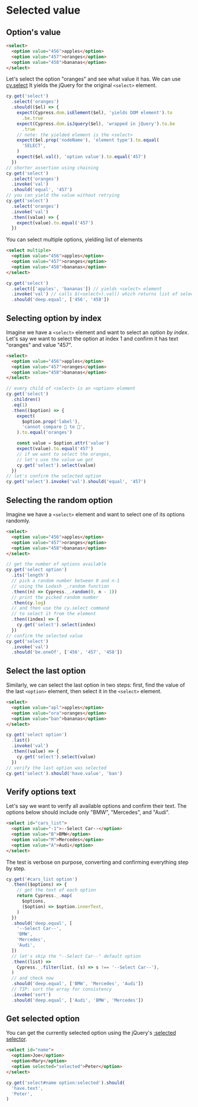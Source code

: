 # Selected value

## Option's value

<!-- fiddle Selected value -->

```html
<select>
  <option value="456">apples</option>
  <option value="457">oranges</option>
  <option value="458">bananas</option>
</select>
```

Let's select the option "oranges" and see what value it has. We can use [cy.select](https://on.cypress.io/select) It yields the jQuery for the original `<select>` element.

```js
cy.get('select')
  .select('oranges')
  .should(($el) => {
    expect(Cypress.dom.isElement($el), 'yields DOM element').to
      .be.true
    expect(Cypress.dom.isJquery($el), 'wrapped in jQuery').to.be
      .true
    // note: the yielded element is the <select>
    expect($el.prop('nodeName'), 'element type').to.equal(
      'SELECT',
    )
    expect($el.val(), 'option value').to.equal('457')
  })
// shorter assertion using chaining
cy.get('select')
  .select('oranges')
  .invoke('val')
  .should('equal', '457')
// you can yield the value without retrying
cy.get('select')
  .select('oranges')
  .invoke('val')
  .then((value) => {
    expect(value).to.equal('457')
  })
```

<!-- fiddle-end -->

You can select multiple options, yielding list of elements

<!-- fiddle Selected multiple values -->

```html
<select multiple>
  <option value="456">apples</option>
  <option value="457">oranges</option>
  <option value="458">bananas</option>
</select>
```

```js
cy.get('select')
  .select(['apples', 'bananas']) // yields <select> element
  .invoke('val') // calls $(<select>).val() which returns list of selected values
  .should('deep.equal', ['456', '458'])
```

<!-- fiddle-end -->

## Selecting option by index

<!-- fiddle Select by index -->

Imagine we have a `<select>` element and want to select an option _by index_. Let's say we want to select the option at index 1 and confirm it has text "oranges" and value "457".

```html
<select>
  <option value="456">apples</option>
  <option value="457">oranges</option>
  <option value="458">bananas</option>
</select>
```

```js
// every child of <select> is an <option> element
cy.get('select')
  .children()
  .eq(1)
  .then(($option) => {
    expect(
      $option.prop('label'),
      'cannot compare 🍎 to 🍊',
    ).to.equal('oranges')

    const value = $option.attr('value')
    expect(value).to.equal('457')
    // if we want to select the oranges,
    // let's use the value we got
    cy.get('select').select(value)
  })
// let's confirm the selected option
cy.get('select').invoke('val').should('equal', '457')
```

<!-- fiddle-end -->

## Selecting the random option

<!-- fiddle Select the random option -->

Imagine we have a `<select>` element and want to select one of its options randomly.

```html
<select>
  <option value="456">apples</option>
  <option value="457">oranges</option>
  <option value="458">bananas</option>
</select>
```

```js
// get the number of options available
cy.get('select option')
  .its('length')
  // pick a random number between 0 and n-1
  // using the Lodash _.random function
  .then((n) => Cypress._.random(0, n - 1))
  // print the picked random number
  .then(cy.log)
  // and then use the cy.select command
  // to select it from the element
  .then((index) => {
    cy.get('select').select(index)
  })
// confirm the selected value
cy.get('select')
  .invoke('val')
  .should('be.oneOf', ['456', '457', '458'])
```

<!-- fiddle-end -->

## Select the last option

Similarly, we can select the last option in two steps: first, find the value of the last `<option>` element, then select it in the `<select>` element.

<!-- fiddle Select the last option -->

```html
<select>
  <option value="apl">apples</option>
  <option value="ora">oranges</option>
  <option value="ban">bananas</option>
</select>
```

```js
cy.get('select option')
  .last()
  .invoke('val')
  .then((value) => {
    cy.get('select').select(value)
  })
// verify the last option was selected
cy.get('select').should('have.value', 'ban')
```

<!-- fiddle-end -->

## Verify options text

Let's say we want to verify all available options and confirm their text. The options below should include only "BMW", "Mercedes", and "Audi".

<!-- fiddle Confirm options text -->

```html
<select id="cars_list">
  <option value="-1">--Select Car--</option>
  <option value="B">BMW</option>
  <option value="M">Mercedes</option>
  <option value="A">Audi</option>
</select>
```

The test is verbose on purpose, converting and confirming everything step by step.

```js
cy.get('#cars_list option')
  .then(($options) => {
    // get the text of each option
    return Cypress._.map(
      $options,
      ($option) => $option.innerText,
    )
  })
  .should('deep.equal', [
    '--Select Car--',
    'BMW',
    'Mercedes',
    'Audi',
  ])
  // let's skip the "--Select Car--" default option
  .then((list) =>
    Cypress._.filter(list, (s) => s !== '--Select Car--'),
  )
  // and check now
  .should('deep.equal', ['BMW', 'Mercedes', 'Audi'])
  // TIP: sort the array for consistency
  .invoke('sort')
  .should('deep.equal', ['Audi', 'BMW', 'Mercedes'])
```

<!-- fiddle-end -->

## Get selected option

You can get the currently selected option using the jQuery's [:selected selector](https://api.jquery.com/selected-selector/).

<!-- fiddle Get selected option text -->

```html
<select id="name">
  <option>Joe</option>
  <option>Mary</option>
  <option selected="selected">Peter</option>
</select>
```

```js
cy.get('select#name option:selected').should(
  'have.text',
  'Peter',
)
```

<!-- fiddle-end -->
